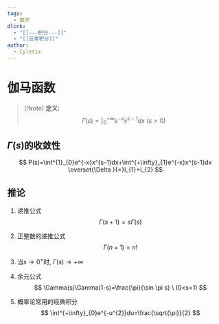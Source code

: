 ```yaml
---
tags:
  - 数学
dlink:
  - "[[---积分---]]"
  - "[[反常积分]]"
author:
  - Cyletix
---
```

# 伽马函数
>[!Note] **定义:** 
>$$\Gamma(s)=\int^{+\infty}_{0}e^{-x}x^{s-1}dx \ (s>0)$$

## $\Gamma(s)$的收敛性
$$
P(s)=\int^{1}_{0}e^{-x}x^{s-1}dx+\int^{+\infty}_{1}e^{-x}x^{s-1}dx \overset{\Delta }{=}I_{1}+I_{2}
$$
## 推论
1. 递推公式
$$
\Gamma(s+1)=s\Gamma (s)
$$
2. 正整数的递推公式
$$
\Gamma(n+1)=n!
$$
3. 当$s\to{0^+}$时,  $\Gamma(s)\to+\infty$ 
4. 余元公式
$$
\Gamma(s)\Gamma(1-s)=\frac{\pi}{\sin \pi s} \ (0<s<1)
$$

5. 概率论常用的经典积分
$$
\int^{+\infty}_{0}e^{-u^{2}}du=\frac{\sqrt{\pi}}{2} 
$$
